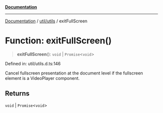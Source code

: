 [**Documentation**](../../../index.md)

***

[Documentation](../../../index.md) / [util/utils](../index.md) / exitFullScreen

# Function: exitFullScreen()

> **exitFullScreen**(): `void` \| `Promise`\<`void`\>

Defined in: util/utils.d.ts:146

Cancel fullscreen presentation at the document level if the fullscreen element is a VideoPlayer component.

## Returns

`void` \| `Promise`\<`void`\>
